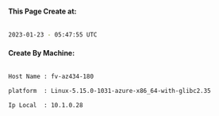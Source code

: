 
   
#### This Page Create at:

```bash

2023-01-23 - 05:47:55 UTC

```

#### Create By Machine:

```bash

Host Name : fv-az434-180

platform  : Linux-5.15.0-1031-azure-x86_64-with-glibc2.35

Ip Local  : 10.1.0.28

```


